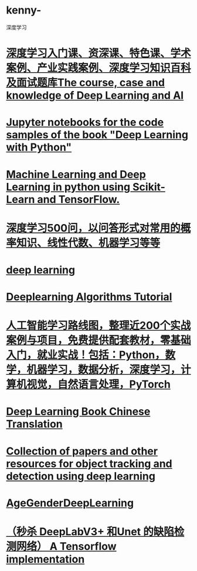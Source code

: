 # kenny-
深度学习
# <a href="https://github.com/PaddlePaddle/awesome-DeepLearning">深度学习入门课、资深课、特色课、学术案例、产业实践案例、深度学习知识百科及面试题库The course, case and knowledge of Deep Learning and AI</a>
# <a href="https://github.com/kennycaiguo/deep-learning-with-python-notebooks">Jupyter notebooks for the code samples of the book "Deep Learning with Python"</a>
# <a href="https://github.com/kennycaiguo/handson-ml">Machine Learning and Deep Learning in python using Scikit-Learn and TensorFlow.</a>
# <a href="https://github.com/kennycaiguo/DeepLearning-500-questions">深度学习500问，以问答形式对常用的概率知识、线性代数、机器学习等等</a>
# <a href="https://github.com/kennycaiguo/deep-learning">deep learning</a>
# <a href="https://github.com/kennycaiguo/deep-learning-tutorial">Deeplearning Algorithms Tutorial</a>
# <a href="https://github.com/kennycaiguo/Ai-Learn">人工智能学习路线图，整理近200个实战案例与项目，免费提供配套教材，零基础入门，就业实战！包括：Python，数学，机器学习，数据分析，深度学习，计算机视觉，自然语言处理，PyTorch</a>
# <a href="https://github.com/kennycaiguo/deeplearningbook-chinese">Deep Learning Book Chinese Translation</a>
# <a href="https://github.com/kennycaiguo/Deep-Learning-for-Tracking-and-Detection">Collection of papers and other resources for object tracking and detection using deep learning</a>
# <a href="https://github.com/kennycaiguo/AgeGenderDeepLearning">AgeGenderDeepLearning</a>
# <a href="https://github.com/kennycaiguo/Deep-Learning-Approach-for-Surface-Defect-Detection">（秒杀 DeepLabV3+ 和Unet 的缺陷检测网络） A Tensorflow implementation</a>
# <a href=""></a>
# <a href=""></a>
# <a href=""></a>
# <a href=""></a>
# <a href=""></a>
